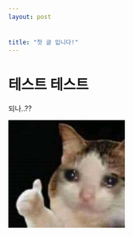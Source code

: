 ```yaml
---
layout: post


title: "첫 글 입니다!"
---
```


# 테스트 테스트



되나..??





![thumbcat](..\images\2023-09-26-first\thumbcat-1695744564708-1.jpg)





